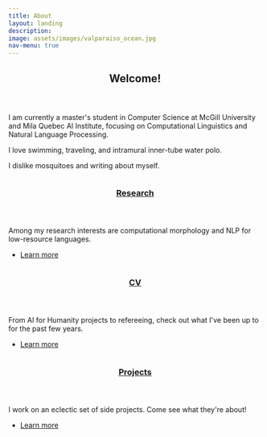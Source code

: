 ```yaml
---
title: About
layout: landing
description:
image: assets/images/valparaiso_ocean.jpg
nav-menu: true
---
```




<!-- Main -->
<div id="main">

<!-- One -->
<section id="one">
	<div class="inner">
		<header class="major">
			<h2>Welcome!</h2>
		</header>
		<p>I am currently a master's student in Computer Science at McGill University and Mila Quebec AI Institute, focusing on Computational Linguistics and Natural Language Processing. </p>
		<p>I love swimming, traveling, and intramural inner-tube water polo.</p>
		<p>I dislike mosquitoes and writing about myself.</p>
	</div>
</section>

<!-- Two -->
<section id="two" class="spotlights">
	<section>
		<a href="research.html" class="image">
			<img src="{% link assets/images/emiTrolltunga.jpg %}" alt="" data-position="center center" />
		</a>
		<div class="content">
			<div class="inner">
				<header class="major">
					<h3><a href="research.html">Research</a></h3>
				</header>
				<p>Among my research interests are computational morphology and NLP for low-resource languages. </p>
				<ul class="actions">
					<li><a href="research.html" class="button next">Learn more</a></li>
				</ul>
			</div>
		</div>
	</section>
	<section>
		<a href="cv.html" class="image">
			<img src="{% link assets/images/funicular_2.jpg %}" alt="" data-position="top center" />
		</a>
		<div class="content">
			<div class="inner">
				<header class="major">
					<h3><a href="cv.html">CV</a></h3>
				</header>
				<p>From AI for Humanity projects to refereeing, check out what I've been up to for the past few years.</p>
				<ul class="actions">
					<li><a href="cv.html" class="button next">Learn more</a></li>
				</ul>
			</div>
		</div>
	</section>
	<section>
		<a href="projects.html" class="image">
			<img src="{% link assets/images/salta.jpg %}" alt="" data-position="25% 25%" />
		</a>
		<div class="content">
			<div class="inner">
				<header class="major">
					<h3><a href="projects.html">Projects</a></h3>
				</header>
				<p>I work on an eclectic set of side projects. Come see what they're about!</p>
				<ul class="actions">
					<li><a href="projects.html" class="button next">Learn more</a></li>
				</ul>
			</div>
		</div>
	</section>
</section>

<!-- Three -->
<!-- <section id="three">
	<div class="inner">
		<header class="major">
			<h2>Projects</h2>
		</header>
		<p>I work on an eclectic set of side projects. Come see what they're about!</p>
		<ul class="actions">
			<li><a href="/projects.html" class="button next">Learn More</a></li>
		</ul>
	</div>
</section> -->

</div>
